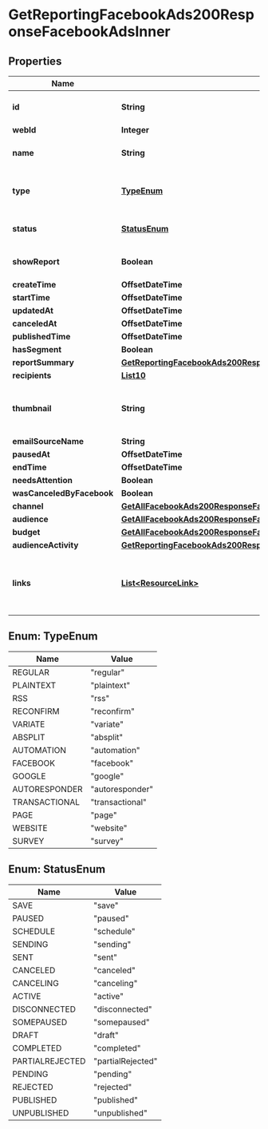 

# GetReportingFacebookAds200ResponseFacebookAdsInner


## Properties

| Name | Type | Description | Notes |
|------------ | ------------- | ------------- | -------------|
|**id** | **String** | Unique ID of an Outreach |  [optional] |
|**webId** | **Integer** | Web ID |  [optional] |
|**name** | **String** | Title or name of an Outreach |  [optional] |
|**type** | [**TypeEnum**](#TypeEnum) | Supported Campaign, Ad, Page type |  [optional] |
|**status** | [**StatusEnum**](#StatusEnum) | Campaign, Ad, or Page status |  [optional] |
|**showReport** | **Boolean** | Outreach report availability |  [optional] |
|**createTime** | **OffsetDateTime** |  |  [optional] |
|**startTime** | **OffsetDateTime** |  |  [optional] |
|**updatedAt** | **OffsetDateTime** |  |  [optional] |
|**canceledAt** | **OffsetDateTime** |  |  [optional] |
|**publishedTime** | **OffsetDateTime** |  |  [optional] |
|**hasSegment** | **Boolean** |  |  [optional] |
|**reportSummary** | [**GetReportingFacebookAds200ResponseFacebookAdsInnerAllOfReportSummary**](GetReportingFacebookAds200ResponseFacebookAdsInnerAllOfReportSummary.md) |  |  [optional] |
|**recipients** | [**List10**](List10.md) |  |  [optional] |
|**thumbnail** | **String** | The URL of the thumbnail for this outreach |  [optional] |
|**emailSourceName** | **String** |  |  [optional] |
|**pausedAt** | **OffsetDateTime** |  |  [optional] |
|**endTime** | **OffsetDateTime** |  |  [optional] |
|**needsAttention** | **Boolean** |  |  [optional] |
|**wasCanceledByFacebook** | **Boolean** |  |  [optional] |
|**channel** | [**GetAllFacebookAds200ResponseFacebookAdsInnerAllOfChannel**](GetAllFacebookAds200ResponseFacebookAdsInnerAllOfChannel.md) |  |  [optional] |
|**audience** | [**GetAllFacebookAds200ResponseFacebookAdsInnerAllOfAudience**](GetAllFacebookAds200ResponseFacebookAdsInnerAllOfAudience.md) |  |  [optional] |
|**budget** | [**GetAllFacebookAds200ResponseFacebookAdsInnerAllOfBudget**](GetAllFacebookAds200ResponseFacebookAdsInnerAllOfBudget.md) |  |  [optional] |
|**audienceActivity** | [**GetReportingFacebookAds200ResponseFacebookAdsInnerAllOfAudienceActivity**](GetReportingFacebookAds200ResponseFacebookAdsInnerAllOfAudienceActivity.md) |  |  [optional] |
|**links** | [**List&lt;ResourceLink&gt;**](ResourceLink.md) | A list of link types and descriptions for the API schema documents. |  [optional] [readonly] |



## Enum: TypeEnum

| Name | Value |
|---- | -----|
| REGULAR | &quot;regular&quot; |
| PLAINTEXT | &quot;plaintext&quot; |
| RSS | &quot;rss&quot; |
| RECONFIRM | &quot;reconfirm&quot; |
| VARIATE | &quot;variate&quot; |
| ABSPLIT | &quot;absplit&quot; |
| AUTOMATION | &quot;automation&quot; |
| FACEBOOK | &quot;facebook&quot; |
| GOOGLE | &quot;google&quot; |
| AUTORESPONDER | &quot;autoresponder&quot; |
| TRANSACTIONAL | &quot;transactional&quot; |
| PAGE | &quot;page&quot; |
| WEBSITE | &quot;website&quot; |
| SURVEY | &quot;survey&quot; |



## Enum: StatusEnum

| Name | Value |
|---- | -----|
| SAVE | &quot;save&quot; |
| PAUSED | &quot;paused&quot; |
| SCHEDULE | &quot;schedule&quot; |
| SENDING | &quot;sending&quot; |
| SENT | &quot;sent&quot; |
| CANCELED | &quot;canceled&quot; |
| CANCELING | &quot;canceling&quot; |
| ACTIVE | &quot;active&quot; |
| DISCONNECTED | &quot;disconnected&quot; |
| SOMEPAUSED | &quot;somepaused&quot; |
| DRAFT | &quot;draft&quot; |
| COMPLETED | &quot;completed&quot; |
| PARTIALREJECTED | &quot;partialRejected&quot; |
| PENDING | &quot;pending&quot; |
| REJECTED | &quot;rejected&quot; |
| PUBLISHED | &quot;published&quot; |
| UNPUBLISHED | &quot;unpublished&quot; |



